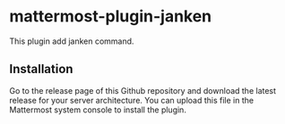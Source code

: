 mattermost-plugin-janken
========================

This plugin add janken command.

## Installation

Go to the release page of this Github repository and download the latest release for your server architecture. You can upload this file in the Mattermost system console to install the plugin.
